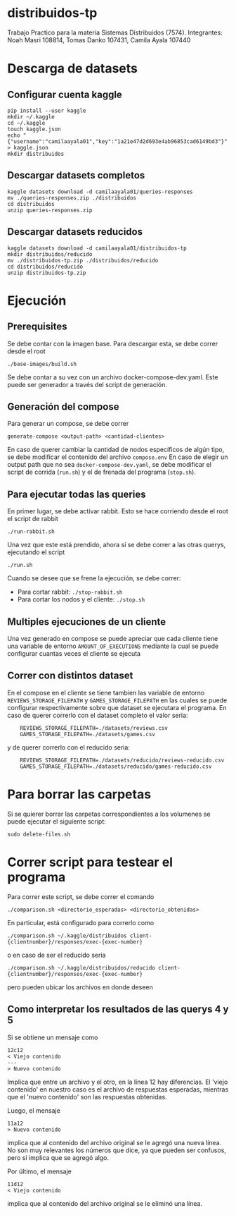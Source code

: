 # distribuidos-tp
Trabajo Practico para la materia Sistemas Distribuidos (7574). 
Integrantes: Noah Masri 108814, Tomas Danko 107431, Camila Ayala 107440
# Descarga de datasets
## Configurar cuenta kaggle
```
pip install --user kaggle
mkdir ~/.kaggle
cd ~/.kaggle
touch kaggle.json
echo "{"username":"camilaayala01","key":"1a21e47d2d693e4ab96853cad6149bd3"}" > kaggle.json
mkdir distribuidos
```
## Descargar datasets completos
```
kaggle datasets download -d camilaayala01/queries-responses
mv ./queries-responses.zip ./distribuidos
cd distribuidos
unzip queries-responses.zip
```
## Descargar datasets reducidos
```
kaggle datasets download -d camilaayala01/distribuidos-tp
mkdir distribuidos/reducido
mv ./distribuidos-tp.zip ./distribuidos/reducido
cd distribuidos/reducido
unzip distribuidos-tp.zip
```
# Ejecución
## Prerequisites
Se debe contar con la imagen base. Para descargar esta, se debe correr desde el root
```
./base-images/build.sh
``` 
Se debe contar a su vez con un archivo docker-compose-dev.yaml. Este puede ser generador a través del script de generación.

## Generación del compose
Para generar un compose, se debe correr 
```
generate-compose <output-path> <cantidad-clientes>
```
En caso de querer cambiar la cantidad de nodos específicos de algún tipo, se debe modificar el contenido del archivo `compose.env`
En caso de elegir un output path que no sea `docker-compose-dev.yaml`, se debe modificar el script de corrida (`run.sh`) y el de frenada del programa (`stop.sh`).
## Para ejecutar todas las queries
En primer lugar, se debe activar rabbit. Esto se hace corriendo desde el root el script de rabbit
```
./run-rabbit.sh
```
Una vez que este está prendido, ahora sí se debe correr a las otras querys, ejecutando el script
```
./run.sh
```
Cuando se desee que se frene la ejecución, se debe correr:
* Para cortar rabbit: `./stop-rabbit.sh`
* Para cortar los nodos y el cliente: `./stop.sh`
## Multiples ejecuciones de un cliente
Una vez generado en compose se puede apreciar que cada cliente tiene una variable de entorno `AMOUNT_OF_EXECUTIONS` mediante la cual se puede configurar cuantas veces el cliente se ejecuta 
## Correr con distintos dataset
En el compose en el cliente se tiene tambien las variable de entorno `REVIEWS_STORAGE_FILEPATH` y `GAMES_STORAGE_FILEPATH` en las cuales se puede configurar respectivamente sobre que dataset se ejecutara el programa. 
En caso de querer correrlo con el dataset completo el valor seria:

```
    REVIEWS_STORAGE_FILEPATH=./datasets/reviews.csv
    GAMES_STORAGE_FILEPATH=./datasets/games.csv
```

y de querer correrlo con el reducido seria:

```
    REVIEWS_STORAGE_FILEPATH=./datasets/reducido/reviews-reducido.csv
    GAMES_STORAGE_FILEPATH=./datasets/reducido/games-reducido.csv
```
# Para borrar las carpetas
Si se quierer borrar las carpetas correspondientes a los volumenes se puede ejecutar el siguiente script:
```
sudo delete-files.sh
```
# Correr script para testear el programa
Para correr este script, se debe correr el comando 
```
./comparison.sh <directorio_esperadas> <directorio_obtenidas>
```
En particular, está configurado para correrlo como
```
./comparison.sh ~/.kaggle/distribuidos client-{clientnumber}/responses/exec-{exec-number}
```

o en caso de ser el reducido seria
```
./comparison.sh ~/.kaggle/distribuidos/reducido client-{clientnumber}/responses/exec-{exec-number}
```
pero pueden ubicar los archivos en donde deseen


## Como interpretar los resultados de las querys 4 y 5
Si se obtiene un mensaje como
```
12c12
< Viejo contenido
---
> Nuevo contenido
```
Implica que entre un archivo y el otro, en la línea 12 hay diferencias. El 'viejo contenido' en nuestro caso es el archivo de respuestas esperadas, mientras que el 'nuevo contenido' son las respuestas obtenidas. 

Luego, el mensaje
```
11a12
> Nuevo contenido
```
implica que al contenido del archivo original se le agregó una nueva línea. No son muy relevantes los números que dice, ya que pueden ser confusos, pero sí implica que se agregó algo.

Por último, el mensaje
```
11d12
< Viejo contenido
```
implica que al contenido del archivo original se le eliminó una línea.


